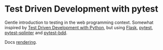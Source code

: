 # Test Driven Development with pytest

Gentle introduction to testing in the web programming context. Somewhat inspired
by [Test Driven Development with Python][book:TDDPy], but using
[Flask][web:flask], [pytest][web:pytest], [pytest-splinter][web:pytest-splinter]
and [pytest-bdd][web:pytest-bdd].

[book:TDDPy]: http://chimera.labs.oreilly.com/books/1234000000754
[web:flask]: http://flask.pocoo.org/
[web:pytest]: http://pytest.org/
[web:pytest-splinter]: https://pypi.python.org/pypi/pytest-splinter
[web:pytest-bdd]: https://pypi.python.org/pypi/pytest-bdd

Docs [rendering](http://vanzaj.github.io/tdd-pytest/).
